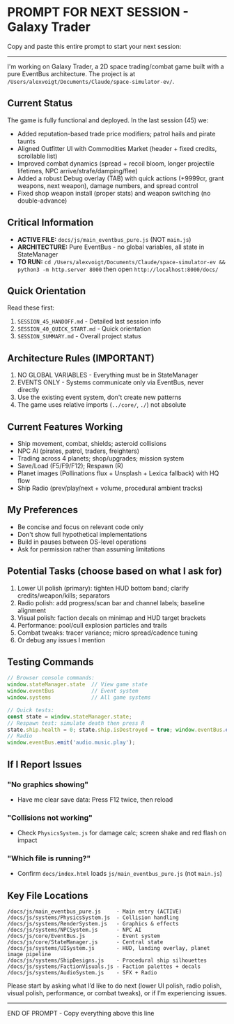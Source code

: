 # PROMPT FOR NEXT SESSION - Galaxy Trader

Copy and paste this entire prompt to start your next session:

---

I'm working on Galaxy Trader, a 2D space trading/combat game built with a pure EventBus architecture. The project is at `/Users/alexvoigt/Documents/Claude/space-simulator-ev/`.

## Current Status
The game is fully functional and deployed. In the last session (45) we:
- Added reputation-based trade price modifiers; patrol hails and pirate taunts
- Aligned Outfitter UI with Commodities Market (header + fixed credits, scrollable list)
- Improved combat dynamics (spread + recoil bloom, longer projectile lifetimes, NPC arrive/strafe/damping/flee)
- Added a robust Debug overlay (TAB) with quick actions (+9999cr, grant weapons, next weapon), damage numbers, and spread control
- Fixed shop weapon install (proper stats) and weapon switching (no double-advance)

## Critical Information
- **ACTIVE FILE:** `docs/js/main_eventbus_pure.js` (NOT `main.js`)
- **ARCHITECTURE:** Pure EventBus - no global variables, all state in StateManager
- **TO RUN:** `cd /Users/alexvoigt/Documents/Claude/space-simulator-ev && python3 -m http.server 8000` then open `http://localhost:8000/docs/`

## Quick Orientation
Read these first:
1. `SESSION_45_HANDOFF.md` - Detailed last session info
2. `SESSION_40_QUICK_START.md` - Quick orientation
3. `SESSION_SUMMARY.md` - Overall project status

## Architecture Rules (IMPORTANT)
1. NO GLOBAL VARIABLES - Everything must be in StateManager
2. EVENTS ONLY - Systems communicate only via EventBus, never directly
3. Use the existing event system, don't create new patterns
4. The game uses relative imports (`../core/`, `./`) not absolute

## Current Features Working
- Ship movement, combat, shields; asteroid collisions
- NPC AI (pirates, patrol, traders, freighters)
- Trading across 4 planets; shop/upgrades; mission system
- Save/Load (F5/F9/F12); Respawn (R)
- Planet images (Pollinations flux + Unsplash + Lexica fallback) with HQ flow
- Ship Radio (prev/play/next + volume, procedural ambient tracks)

## My Preferences
- Be concise and focus on relevant code only
- Don't show full hypothetical implementations
- Build in pauses between OS-level operations
- Ask for permission rather than assuming limitations

## Potential Tasks (choose based on what I ask for)
1. Lower UI polish (primary): tighten HUD bottom band; clarify credits/weapon/kills; separators
2. Radio polish: add progress/scan bar and channel labels; baseline alignment
3. Visual polish: faction decals on minimap and HUD target brackets
4. Performance: pool/cull explosion particles and trails
5. Combat tweaks: tracer variance; micro spread/cadence tuning
6. Or debug any issues I mention

## Testing Commands
```javascript
// Browser console commands:
window.stateManager.state  // View game state
window.eventBus            // Event system
window.systems             // All game systems

// Quick tests:
const state = window.stateManager.state;
// Respawn test: simulate death then press R
state.ship.health = 0; state.ship.isDestroyed = true; window.eventBus.emit('ship.death');
// Radio
window.eventBus.emit('audio.music.play');
```

## If I Report Issues

### "No graphics showing"
- Have me clear save data: Press F12 twice, then reload

### "Collisions not working"
- Check `PhysicsSystem.js` for damage calc; screen shake and red flash on impact

### "Which file is running?"
- Confirm `docs/index.html` loads `js/main_eventbus_pure.js` (not `main.js`)

## Key File Locations
```
/docs/js/main_eventbus_pure.js     - Main entry (ACTIVE)
/docs/js/systems/PhysicsSystem.js  - Collision handling
/docs/js/systems/RenderSystem.js   - Graphics & effects
/docs/js/systems/NPCSystem.js      - NPC AI
/docs/js/core/EventBus.js          - Event system
/docs/js/core/StateManager.js      - Central state
/docs/js/systems/UISystem.js       - HUD, landing overlay, planet image pipeline
/docs/js/systems/ShipDesigns.js    - Procedural ship silhouettes
/docs/js/systems/FactionVisuals.js - Faction palettes + decals
/docs/js/systems/AudioSystem.js    - SFX + Radio
```

Please start by asking what I’d like to do next (lower UI polish, radio polish, visual polish, performance, or combat tweaks), or if I’m experiencing issues.

---

END OF PROMPT - Copy everything above this line
